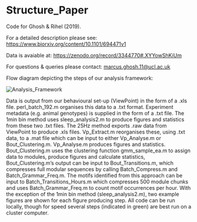 # Structure_Paper

Code for Ghosh & Rihel (2019). 

For a detailed description please see: 
https://www.biorxiv.org/content/10.1101/694471v1 

Data is avaiable at: 
https://zenodo.org/record/3344770#.XYYowShKiUm

For questions & queries please contact: 
marcus.ghosh.11@ucl.ac.uk 

Flow diagram depicting the steps of our analysis framework: 

![Analysis_Framework](https://user-images.githubusercontent.com/26411096/65374080-9a581f80-dc7d-11e9-9230-55e011ccab18.png)

Data is output from our behavioural set-up (ViewPoint) in the form of a .xls file. perl_batch_192.m organises this data to a .txt format. Experiment metadata (e.g. animal genotypes) is supplied in the form of a .txt file. The 1min bin method uses sleep_analysis2.m to produce figures and statistics from these two .txt files. The 25Hz method exports .raw data from ViewPoint to produce .xls files. Vp_Extract.m reorganises these, using .txt data, to a .mat file which can be input to either Vp_Analyse.m or Bout_Clustering.m. Vp_Analyse.m produces figures and statistics. Bout_Clustering.m uses the clustering function gmm_sample_ea.m to assign data to modules, produce figures and calculate statistics, Bout_Clustering.m’s output can be input to Bout_Transitions.m, which compresses full modular sequences by calling Batch_Compress.m and Batch_Grammar_Freq.m. The motifs identified from this approach can be input to Batch_Transitions_Hours.m which compresses 500 module chunks and uses Batch_Grammar_Freq.m to count motif occurrences per hour. With the exception of the 1min bin method (sleep_analysis2.m), two example figures are shown for each figure producing step. All code can be run locally, though for speed several steps (indicated in green) are best run on a cluster computer.
